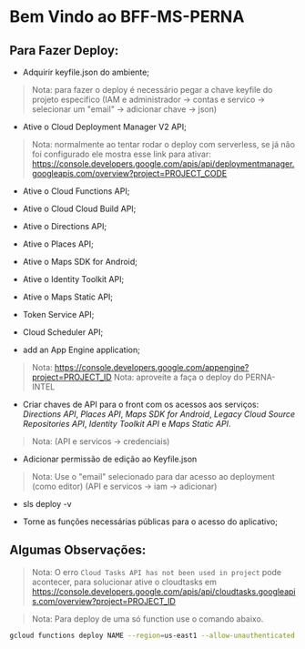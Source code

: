 # Bem Vindo ao BFF-MS-PERNA

## Para Fazer Deploy:

- Adquirir keyfile.json do ambiente;

> Nota: para fazer o deploy é necessário pegar a chave keyfile do projeto especifico (IAM e administrador -> contas e servico -> selecionar um "email" -> adicionar chave -> json)

- Ative o Cloud Deployment Manager V2 API;

> Nota: normalmente ao tentar rodar o deploy com serverless, se já não foi configurado ele mostra esse link para ativar: https://console.developers.google.com/apis/api/deploymentmanager.googleapis.com/overview?project=PROJECT_CODE

- Ative o Cloud Functions API;

- Ative o Cloud Cloud Build API;

- Ative o Directions API;

- Ative o Places API;

- Ative o Maps SDK for Android;

- Ative o Identity Toolkit API;

- Ative o Maps Static API;

- Token Service API;

- Cloud Scheduler API;
    
- add an App Engine application;

> Nota: https://console.developers.google.com/appengine?project=PROJECT_ID
> Nota: aproveite a faça o deploy do PERNA-INTEL

- Criar chaves de API para o front com os acessos aos serviços: *Directions API*, *Places API*, *Maps SDK for Android*, *Legacy Cloud Source Repositories API*, *Identity Toolkit API* e *Maps Static API*. 

> Nota: (API e servicos -> credenciais)

- Adicionar permissão de edição ao Keyfile.json 

> Nota: Use o "email" selecionado para dar acesso ao deployment (como editor) (API e servicos -> iam -> adicionar) 

- sls deploy -v

- Torne as funções necessárias públicas para o acesso do aplicativo;

## Algumas Observações:

> Nota: O erro `Cloud Tasks API has not been used in project` pode acontecer, para solucionar ative o cloudtasks em https://console.developers.google.com/apis/api/cloudtasks.googleapis.com/overview?project=PROJECT_ID

> Nota: Para deploy de uma só function use o comando abaixo.

```sh
gcloud functions deploy NAME --region=us-east1 --allow-unauthenticated --runtime=nodejs10 --verbosity=info --trigger-http
```